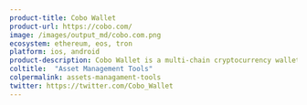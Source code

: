 ```yaml
---
product-title: Cobo Wallet
product-url: https://cobo.com/
image: /images/output_md/cobo.com.png
ecosystem: ethereum, eos, tron
platform: ios, android
product-description: Cobo Wallet is a multi-chain cryptocurrency wallet on iOS &amp; Android, with built in dApps browser.
coltitle:  "Asset Management Tools"
colpermalink: assets-managament-tools
twitter: https://twitter.com/Cobo_Wallet
---
```

